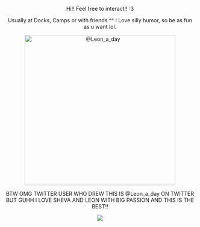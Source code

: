 <p align= center> Hi!! Feel free to interact!! :3 
<p align= center> Usually at Docks, Camps or with friends ^^ I Love silly humor, so be as fun as u want lol.

<p align= center> <img src="https://i.postimg.cc/c4vPtqM3/Screenshot-2024-09-07-11-15-12-PM.png" width="400" title="@Leon_a_day">
<p align= center> BTW OMG TWITTER USER WHO DREW THIS IS @Leon_a_day ON TWITTER BUT GUHH I LOVE SHEVA AND LEON WITH BIG PASSION AND THIS IS THE BEST!!
 <p align= center> <img src="https://64.media.tumblr.com/f8a1088993dfc9a28c9bff8d9d384130/93e030a15af1ce52-cc/s250x400/db2656f915da32759c7352fdf04dd192869f0b7c.pnj">
